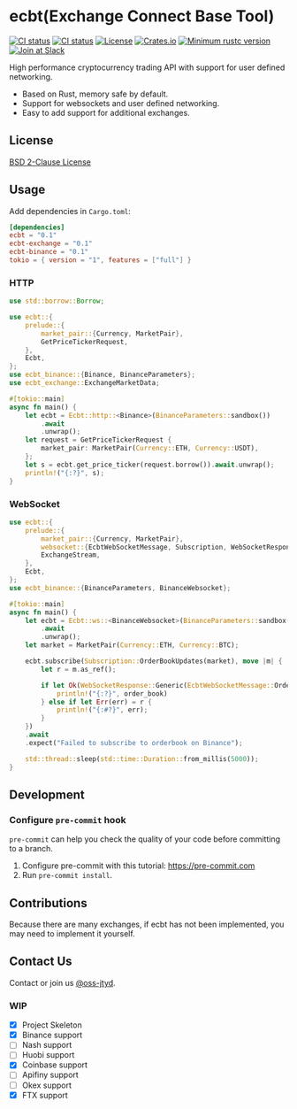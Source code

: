 # ecbt(Exchange Connect Base Tool)

[![CI status](https://github.com/wmjtyd/ecbt/actions/workflows/build.yml/badge.svg)](https://github.com/wmjtyd/ecbt/actions?query=workflow%3ABuild+branch%3Amain)
[![CI status](https://github.com/wmjtyd/ecbt/actions/workflows/security.yml/badge.svg)](https://github.com/wmjtyd/ecbt/actions?query=workflow%3ASecurity)
[![License](https://img.shields.io/badge/License-BSD_2--Clause-orange.svg)](https://opensource.org/licenses/BSD-2-Clause)
[![Crates.io](https://img.shields.io/crates/v/ecbt.svg)](https://crates.io/crates/ecbt)
[![Minimum rustc version](https://img.shields.io/badge/rustc-1.54+-lightgray.svg)](https://github.com/wmjtyd/ecbt)
[![Join at Slack](https://img.shields.io/badge/chat-slack-brightgreen)](https://join.slack.com/t/wmjtyd/shared_invite/zt-17sfuaoj7-~0WmpuFL_NTqS~4WTNEXTg)

High performance cryptocurrency trading API with support for user defined networking.

* Based on Rust, memory safe by default.
* Support for websockets and user defined networking.
* Easy to add support for additional exchanges.

## License

[BSD 2-Clause License](https://opensource.org/licenses/BSD-2-Clause)

## Usage

Add dependencies in `Cargo.toml`:

```toml
[dependencies]
ecbt = "0.1"
ecbt-exchange = "0.1"
ecbt-binance = "0.1"
tokio = { version = "1", features = ["full"] }
```

### HTTP

```rust
use std::borrow::Borrow;

use ecbt::{
    prelude::{
        market_pair::{Currency, MarketPair},
        GetPriceTickerRequest,
    },
    Ecbt,
};
use ecbt_binance::{Binance, BinanceParameters};
use ecbt_exchange::ExchangeMarketData;

#[tokio::main]
async fn main() {
    let ecbt = Ecbt::http::<Binance>(BinanceParameters::sandbox())
        .await
        .unwrap();
    let request = GetPriceTickerRequest {
        market_pair: MarketPair(Currency::ETH, Currency::USDT),
    };
    let s = ecbt.get_price_ticker(request.borrow()).await.unwrap();
    println!("{:?}", s);
}
```

### WebSocket

```rust
use ecbt::{
    prelude::{
        market_pair::{Currency, MarketPair},
        websocket::{EcbtWebSocketMessage, Subscription, WebSocketResponse},
        ExchangeStream,
    },
    Ecbt,
};
use ecbt_binance::{BinanceParameters, BinanceWebsocket};

#[tokio::main]
async fn main() {
    let ecbt = Ecbt::ws::<BinanceWebsocket>(BinanceParameters::sandbox())
        .await
        .unwrap();
    let market = MarketPair(Currency::ETH, Currency::BTC);

    ecbt.subscribe(Subscription::OrderBookUpdates(market), move |m| {
        let r = m.as_ref();

        if let Ok(WebSocketResponse::Generic(EcbtWebSocketMessage::OrderBook(order_book))) = r {
            println!("{:?}", order_book)
        } else if let Err(err) = r {
            println!("{:#?}", err);
        }
    })
    .await
    .expect("Failed to subscribe to orderbook on Binance");

    std::thread::sleep(std::time::Duration::from_millis(5000));
}
```

## Development

### Configure `pre-commit` hook

`pre-commit` can help you check the quality of your code
before committing to a branch.

1. Configure pre-commit with this tutorial: <https://pre-commit.com>
2. Run `pre-commit install`.

## Contributions

Because there are many exchanges, if ecbt has not been implemented, you may need to implement it yourself.

## Contact Us

Contact or join us [@oss-jtyd](https://github.com/oss-jtyd).

### WIP

- [x] Project Skeleton
- [x] Binance support
- [ ] Nash support
- [ ] Huobi support
- [x] Coinbase support
- [ ] Apifiny support
- [ ] Okex support
- [x] FTX support
